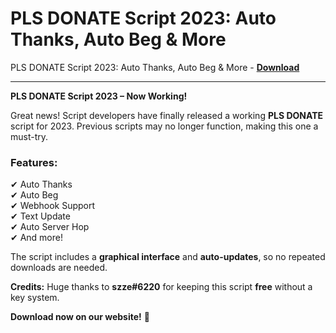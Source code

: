<h1>PLS DONATE Script 2023: Auto Thanks, Auto Beg &amp; More</h1>

PLS DONATE Script 2023: Auto Thanks, Auto Beg &amp; More - **[Download](https://www.dlgram.com/public/files/api.php?shortened=DlOeY7)**


<hr>


**PLS DONATE Script 2023 – Now Working!**  

Great news! Script developers have finally released a working **PLS DONATE** script for 2023. Previous scripts may no longer function, making this one a must-try.  

### **Features:**  
✔ Auto Thanks  
✔ Auto Beg  
✔ Webhook Support  
✔ Text Update  
✔ Auto Server Hop  
✔ And more!  

The script includes a **graphical interface** and **auto-updates**, so no repeated downloads are needed.  

**Credits:** Huge thanks to **szze#6220** for keeping this script **free** without a key system.  

**Download now on our website!** 🚀